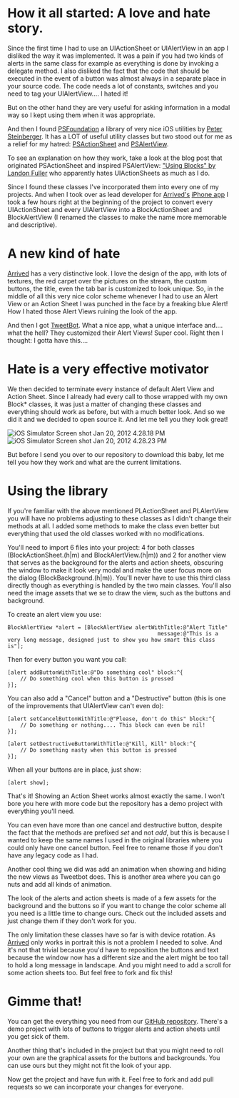 # How it all started: A love and hate story.

Since the first time I had to use an UIActionSheet or UIAlertView in an app I disliked the way it was implemented. It was a pain if you had two kinds of alerts in the same class for example as everything is done by invoking a delegate method. I also disliked the fact that the code that should be executed in the event of a button was almost always in a separate place in your source code. The code needs a lot of constants, switches and you need to tag your UIAlertView.... I hated it!

But on the other hand they are very useful for asking information in a modal way so I kept using them when it was appropriate.

And then I found [PSFoundation][1] a library of very nice iOS utilities by [Peter Steinberger][2]. It has a LOT of useful utility classes but two stood out for me as a relief for my hatred: [PSActionSheet][3] and [PSAlertView][4].

To see an explanation on how they work, take a look at the blog post that originated PSActionSheet and inspired PSAlertView: ["Using Blocks" by Landon Fuller][5] who apparently hates UIActionSheets as much as I do.

Since I found these classes I've incorporated them into every one of my projects. And when I took over as lead developer for [Arrived's][6] [iPhone app][7] I took a few hours right at the beginning of the project to convert every UIActionSheet and every UIAlertView into a BlockActionSheet and BlockAlertView (I renamed the classes to make the name more memorable and descriptive). 

# A new kind of hate

[Arrived][6] has a very distinctive look. I love the design of the app, with lots of textures, the red carpet over the pictures on the stream, the custom buttons, the title, even the tab bar is customized to look unique. So, in the middle of all this very nice color scheme whenever I had to use an Alert View or an Action Sheet I was punched in the face by a freaking blue Alert! How I hated those Alert Views ruining the look of the app.

And then I got [TweetBot][8]. What a nice app, what a unique interface and.... what the hell? They customized their Alert Views! Super cool. Right then I thought: I gotta have this.... 

# Hate is a very effective motivator

We then decided to terminate every instance of default Alert View and Action Sheet. Since I already had every call to those wrapped with my own Block* classes, it was just a matter of changing these classes and everything should work as before, but with a much better look. And so we did it and we decided to open source it. And let me tell you they look great! 

![][9] ![][10]

But before I send you over to our repository to download this baby, let me tell you how they work and what are the current limitations. 

# Using the library

If you're familiar with the above mentioned PLActionSheet and PLAlertView you will have no problems adjusting to these classes as I didn't change their methods at all. I added some methods to make the class even better but everything that used the old classes worked with no modifications.

You'll need to import 6 files into your project: 4 for both classes (BlockActionSheet.(h|m) and BlockAlertView.(h|m)) and 2 for another view that serves as the background for the alerts and action sheets, obscuring the window to make it look very modal and make the user focus more on the dialog (BlockBackground.(h|m)). You'll never have to use this third class directly though as everything is handled by the two main classes. You'll also need the image assets that we se to draw the view, such as the buttons and background.

To create an alert view you use: 

    BlockAlertView *alert = [BlockAlertView alertWithTitle:@"Alert Title"
                                                   message:@"This is a very long message, designed just to show you how smart this class is"];
    
Then for every button you want you call: 

    [alert addButtonWithTitle:@"Do something cool" block:^{
        // Do something cool when this button is pressed
    }];
    
You can also add a "Cancel" button and a "Destructive" button (this is one of the improvements that UIAlertView can't even do): 

    [alert setCancelButtonWithTitle:@"Please, don't do this" block:^{
        // Do something or nothing.... This block can even be nil!
    }];
    
    [alert setDestructiveButtonWithTitle:@"Kill, Kill" block:^{
        // Do something nasty when this button is pressed
    }];
    
When all your buttons are in place, just show: 

    [alert show];
    
That's it! Showing an Action Sheet works almost exactly the same. I won't bore you here with more code but the repository has a demo project with everything you'll need.

You can even have more than one cancel and destructive button, despite the fact that the methods are prefixed *set* and not *add*, but this is because I wanted to keep the same names I used in the original libraries where you could only have one cancel button. Feel free to rename those if you don't have any legacy code as I had.

Another cool thing we did was add an animation when showing and hiding the new views as Tweetbot does. This is another area where you can go nuts and add all kinds of animation.

The look of the alerts and action sheets is made of a few assets for the background and the buttons so if you want to change the color scheme all you need is a little time to change ours. Check out the included assets and just change them if they don't work for you.

The only limitation these classes have so far is with device rotation. As [Arrived][11] only works in portrait this is not a problem I needed to solve. And it's not that trivial because you'd have to reposition the buttons and text because the window now has a different size and the alert might be too tall to hold a long message in landscape. And you might need to add a scroll for some action sheets too. But feel free to fork and fix this! 

# Gimme that!

You can get the everything you need from our [GitHub repository][12]. There's a demo project with lots of buttons to trigger alerts and action sheets until you get sick of them.

Another thing that's included in the project but that you might need to roll your own are the graphical assets for the buttons and backgrounds. You can use ours but they might not fit the look of your app.

Now get the project and have fun with it. Feel free to fork and add pull requests so we can incorporate your changes for everyone.

 [1]: https://github.com/steipete/PSFoundation/tree/master/Utils "PSFoundation"
 [2]: https://github.com/steipete
 [3]: https://github.com/steipete/PSFoundation/blob/master/Utils/PSActionSheet.m
 [4]: https://github.com/steipete/PSFoundation/blob/master/Utils/PSAlertView.m
 [5]: http://landonf.bikemonkey.org/code/iphone/Using_Blocks_1.20090704.html
 [6]: http://www.getarrived.com/ "Arrived"
 [7]: http://itunes.apple.com/app/id439811947?mt=8 "Arrived iPhone app"
 [8]: http://tapbots.com/software/tweetbot/
 [9]: https://web.archive.org/web/20141219043704im_/http://blog.codecropper.com/wp-content/uploads/2012/01/iOS-Simulator-Screen-shot-Jan-20-2012-4.28.18-PM-200x300.png "iOS Simulator Screen shot Jan 20, 2012 4.28.18 PM"
 [10]: https://web.archive.org/web/20141219043704im_/http://blog.codecropper.com/wp-content/uploads/2012/01/iOS-Simulator-Screen-shot-Jan-20-2012-4.28.23-PM-200x300.png "iOS Simulator Screen shot Jan 20, 2012 4.28.23 PM"
 [11]: http://www.getarrived.com "Arrived"
 [12]: https://github.com/Arrived/BlockAlertsAnd-ActionSheets
